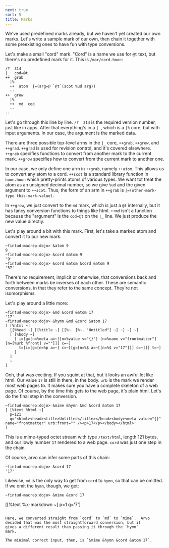 ```yaml
---
next: true
sort: 5
title: Marks
---
```


We've used predefined marks already, but we haven't yet created
our own marks.  Let's write a sample mark of our own, then chain
it together with some preexisting ones to have fun with type
conversions.

Let's make a small "cord" mark.  "Cord" is a name we use for `@t`
text, but there's no predefined mark for it.  This is
`/mar/cord.hoon`:

```
/?  314
|_  cod=@t
++  grab
  |%
  ++  atom  |=(arg=@ `@t`(scot %ud arg))
  --
++  grow
  |%
  ++  md  cod
  --
--
```

Let's go through this line by line.  `/?  314` is the required
version number, just like in apps.  After that everything's in a
`|_`, which is a `|%` core, but with input arguments.  In our
case, the argument is the marked data.

There are three possible top-level arms in the `|_` core,
`++grab`, `++grow`, and `++grad`.  `++grad` is used for revision
control, and it's covered elsewhere.  `++grab` specifies
functions to convert from another mark to the current mark.
`++grow` specifies how to convert from the current mark to
another one.

In our case, we only define one arm in `++grab`, namely `++atom`.
This allows us to convert any atom to a cord.  `++scot` is a
standard library function in `hoon.hoon` which pretty-prints
atoms of various types.  We want tot treat the atom as an
unsigned decimal number, so we give `%ud` and the given argument
to `++scot`.  Thus, the form of an arm in `++grab` is
`|=(other-mark-type this-mark-value)`.

In `++grow`, we just convert to the `md` mark, which is just a
`@t` internally, but it has fancy conversion functions to things
like html.  `++md` isn't a function because the "argument" is the
`cod=@t` on the `|_` line.  We just produce the new value
directly.

Let's play around a bit with this mark.  First, let's take a
marked atom and convert it to our new mark.

```
~fintud-macrep:dojo> &atom 9
9
~fintud-macrep:dojo> &cord &atom 9
'9'
~fintud-macrep:dojo> &cord &atom &cord &atom 9
'57'
```

There's no requirement, implicit or otherwise, that conversions
back and forth between marks be inverses of each other.  These
are semantic conversions, in that they refer to the same concept.
They're not isomorphisms.

Let's play around a little more:

```
~fintud-macrep:dojo> &md &cord &atom 17
'17'
~fintud-macrep:dojo> &hymn &md &cord &atom 17
[ [%html ~]
  [[%head ~] [[%title ~] [[%~. [%~. "Untitled"] ~] ~] ~] ~]
  [ [%body ~]
    [ i=[g=[n=%meta a=~[[n=%value v="{}"] [n=%name v="frontmatter"] [n=[%urb %front] v=""]]] c=~]
      t=[i=[g=[n=%p a=~] c=~[[g=[n=%$ a=~[[n=%$ v="17"]]] c=~]]] t=~]
    ]
  ]
  ~
]
```

Ooh, that was exciting.  If you squint at that, but it looks an
awful lot like html.  Our value `17` is still in there, in the
body.  `urb` is the mark we render most web pages to.  It makes
sure you have a complete skeleton of a web page.  Of course, by
the time this gets to the web page, it's plain html.  Let's do
the final step in the conversion.

```
~fintud-macrep:dojo> &mime &hymn &md &cord &atom 17
[ [%text %html ~]
  p=121
  q='<html><head><title>Untitled</title></head><body><meta value="{}" name="frontmatter" urb:front="" /><p>17</p></body></html>'
]
```

This is a mime-typed octet stream with type `/text/html`, length
121 bytes, and our lowly number `17` rendered to a web page.
`cord` was just one step in the chain.

Of course, arvo can infer some parts of this chain:

```
~fintud-macrep:dojo> &cord 17
'17'
```

Likewise, `md` is the only way to get from `cord` to `hymn`, so
that can be omitted.  If we omit the `hymn`, though, we get:

```
~fintud-macrep:dojo> &mime &cord 17
```
[[%text %x-markdown ~] p=1 q='7']
```

Here, we converted straight from `cord` to `md` to `mime`.  Arvo
decided that was the most straightforward conversion, but it
gives a different result than passing it through the `hymn`
mark.

The minimal correct input, then, is `&mime &hymn &cord &atom 17`.
